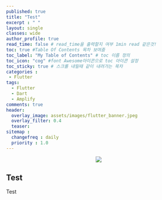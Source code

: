 ```yaml
---
published: true
title: "Test"
excerpt : " "
layout: single
classes: wide
author_profile: true
read_time: false # read_time을 출력할지 여부 1min read 같은것!
toc: true #Table Of Contents 목차 보여줌
toc_label: "My Table of Contents" # toc 이름 정의
toc_icon: "cog" #font Awesome아이콘으로 toc 아이콘 설정
toc_sticky: true # 스크롤 내릴때 같이 내려가는 목차
categories :
 - Flutter
tags: 
  - Flutter
  - Dart
  - Amplify
comments: true
header:
  overlay_image: assets/images/flutter_banner.jpeg
  overlay_filter: 0.4
  teaser: 
sitemap :
  changefreq : daily
  priority : 1.0
---
```


<div align="center">
<img src="https://d2908q01vomqb2.cloudfront.net/7b52009b64fd0a2a49e6d8a939753077792b0554/2021/02/17/Site-Merch_AWS-Amplify-Flutter_SocialMedia_1-1024x536-1.png" >
</div>

## Test

Test